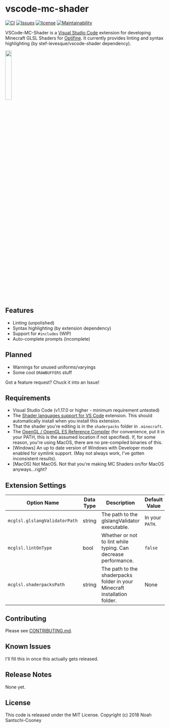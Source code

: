 # vscode-mc-shader

[![CI](https://ci.netsoc.co/api/badges/Strum355/vscode-mc-shader/status.svg?branch=master)](https://ci.netsoc.co/Strum355/vscode-mc-shader)
[![Issues](https://img.shields.io/github/issues-raw/Strum355/vscode-mc-shader.svg)](https://github.com/Strum355/vscode-mc-shader/issues)
[![license](https://img.shields.io/github/license/Strum355/vscode-mc-shader.svg)](https://github.com/Strum355/vscode-mc-shader)
[![Maintainability](https://api.codeclimate.com/v1/badges/c2c813cb0a42a8aad483/maintainability)](https://codeclimate.com/github/Strum355/vscode-mc-shader/maintainability)

VSCode-MC-Shader is a [Visual Studio Code](https://code.visualstudio.com/) extension for developing Minecraft GLSL Shaders for [Optifine](http://optifine.net). It currently provides linting and syntax highlighting (by stef-levesque/vscode-shader dependency).

<img src="https://github.com/Strum355/vscode-mc-shader/raw/master/logo.png" width="20%" height="20%">

## Features

- Linting (unpolished)
- Syntax highlighting (by extension dependency)
- Support for `#includes` (WIP)
- Auto-complete prompts (incomplete)

## Planned

- Warnings for unused uniforms/varyings
- Some cool `DRAWBUFFERS` stuff

Got a feature request? Chuck it into an Issue!

## Requirements

- Visual Studio Code (v1.17.0 or higher - minimum requirement untested)
- The [Shader languages support for VS Code](https://marketplace.visualstudio.com/items?itemName=slevesque.shader) extension. This should automatically install when you install this extension.
- That the shader you're editing is in the `shaderpacks` folder in `.minecraft`.
- The [OpenGL / OpenGL ES Reference Compiler](https://cvs.khronos.org/svn/repos/ogl/trunk/ecosystem/public/sdk/tools/glslang/Install/) (for convenience, put it in your PATH, this is the assumed location if not specified). If, for some reason, you're using MacOS, there are no pre-compiled binaries of this.
- [Windows] An up to date version of Windows with Developer mode enabled for symlink support. (May not always work, I've gotten inconsistent results).
- [MacOS] Not MacOS. Not that you're making MC Shaders on/for MacOS anyways...right?

## Extension Settings

| Option Name | Data Type | Description | Default Value |
| ----------- | --------- | ----------- | ------------- |
| `mcglsl.glslangValidatorPath` | string |  The path to the glslangValidator executable. | In your `PATH`.|
| `mcglsl.lintOnType` | bool | Whether or not to lint while typing. Can decrease performance. | `false` |
| `mcglsl.shaderpacksPath` | string | The path to the shaderpacks folder in your Minecraft installation folder. | None |

## Contributing

Please see [CONTRIBUTING.md](https://github.com/Strum355/vscode-mc-shader/blob/master/CONTRIBUTING.md).

## Known Issues

I'll fill this in once this actually gets released.

## Release Notes

None yet.

## License

This code is released under the MIT License. Copyright (c) 2018 Noah Santschi-Cooney
